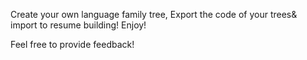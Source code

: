 

Create your own language family tree, Export  the code of your trees& import to resume building! Enjoy!

Feel free to provide feedback!

